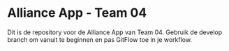 # Alliance App - Team 04
Dit is de repository voor de Alliance App van Team 04.
Gebruik de develop branch om vanuit te beginnen en pas GitFlow toe in je workflow.

